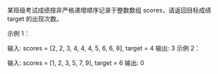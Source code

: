 某班级考试成绩按非严格递增顺序记录于整数数组 scores，请返回目标成绩 target 的出现次数。

 

示例 1：

输入: scores = [2, 2, 3, 4, 4, 4, 5, 6, 6, 8], target = 4
输出: 3
示例 2：

输入: scores = [1, 2, 3, 5, 7, 9], target = 6
输出: 0
 